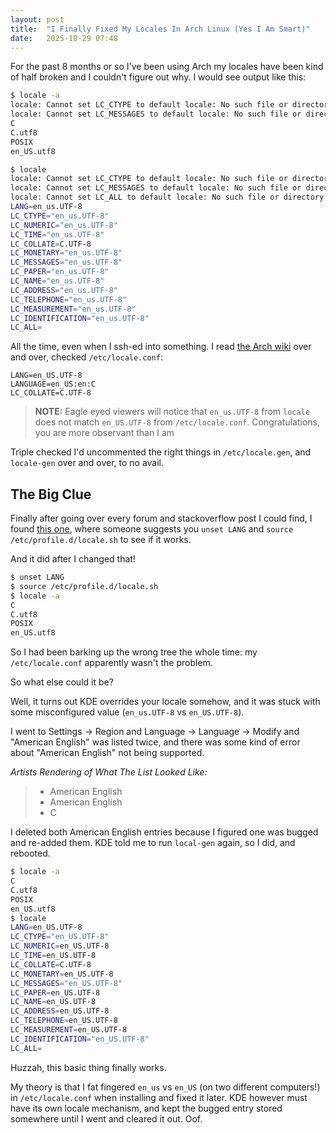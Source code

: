 ```yaml
---
layout: post
title:  "I Finally Fixed My Locales In Arch Linux (Yes I Am Smart)"
date:   2025-10-29 07:48
---
```


For the past 8 months or so I've been using Arch my locales have been kind of
half broken and I couldn't figure out why. I would see output like this:

```sh
$ locale -a
locale: Cannot set LC_CTYPE to default locale: No such file or directory
locale: Cannot set LC_MESSAGES to default locale: No such file or directory
C
C.utf8
POSIX
en_US.utf8

$ locale
locale: Cannot set LC_CTYPE to default locale: No such file or directory
locale: Cannot set LC_MESSAGES to default locale: No such file or directory
locale: Cannot set LC_ALL to default locale: No such file or directory
LANG=en_us.UTF-8
LC_CTYPE="en_us.UTF-8"
LC_NUMERIC="en_us.UTF-8"
LC_TIME="en_us.UTF-8"
LC_COLLATE=C.UTF-8
LC_MONETARY="en_us.UTF-8"
LC_MESSAGES="en_us.UTF-8"
LC_PAPER="en_us.UTF-8"
LC_NAME="en_us.UTF-8"
LC_ADDRESS="en_us.UTF-8"
LC_TELEPHONE="en_us.UTF-8"
LC_MEASUREMENT="en_us.UTF-8"
LC_IDENTIFICATION="en_us.UTF-8"
LC_ALL=
```



All the time, even when I ssh-ed into something. I read [the Arch wiki](https://wiki.archlinux.org/title/Locale#LANG:_default_locale) 
over and over, checked `/etc/locale.conf`:

```
LANG=en_US.UTF-8
LANGUAGE=en_US:en:C
LC_COLLATE=C.UTF-8
```

> **NOTE:** Eagle eyed viewers will notice that `en_us.UTF-8` from `locale` does 
> not match `en_US.UTF-8` from `/etc/locale.conf`. Congratulations, you are more
> observant than I am

Triple checked I'd uncommented the right things in `/etc/locale.gen`, and `locale-gen` 
over and over, to no avail.

## The Big Clue

Finally after going over every forum and stackoverflow post I could find,
I found [this one](https://superuser.com/questions/1726014/locale-setting-issues-on-arch-linux),
where someone suggests you `unset LANG` and `source /etc/profile.d/locale.sh` to
see if it works.

And it did after I changed that!

```sh
$ unset LANG
$ source /etc/profile.d/locale.sh
$ locale -a
C
C.utf8
POSIX
en_US.utf8
```

So I had been barking up the wrong tree the whole time: my `/etc/locale.conf` 
apparently wasn't the problem.

So what else could it be? 

Well, it turns out KDE overrides your locale somehow, and it was stuck with some
misconfigured value (`en_us.UTF-8` vs `en_US.UTF-8`).

I went to Settings -> Region and Language -> Language -> Modify and "American
English" was listed twice, and there was some kind of error about "American English"
not being supported.

*Artists Rendering of What The List Looked Like:*

> * American English
> * American English
> * C

I deleted both American English entries because I figured one was bugged and 
re-added them. KDE told me to run `local-gen` again, so I did, and rebooted.

```sh
$ locale -a
C
C.utf8
POSIX
en_US.utf8
$ locale
LANG=en_US.UTF-8
LC_CTYPE="en_US.UTF-8"
LC_NUMERIC=en_US.UTF-8
LC_TIME=en_US.UTF-8
LC_COLLATE=C.UTF-8
LC_MONETARY=en_US.UTF-8
LC_MESSAGES="en_US.UTF-8"
LC_PAPER=en_US.UTF-8
LC_NAME=en_US.UTF-8
LC_ADDRESS=en_US.UTF-8
LC_TELEPHONE=en_US.UTF-8
LC_MEASUREMENT=en_US.UTF-8
LC_IDENTIFICATION="en_US.UTF-8"
LC_ALL=
```

Huzzah, this basic thing finally works.

My theory is that I fat fingered `en_us` vs `en_US`  (on two different computers!) 
in `/etc/locale.conf` when installing and fixed it later. KDE however must have
its own locale mechanism, and kept the bugged entry stored somewhere until I 
went and cleared it out. Oof.